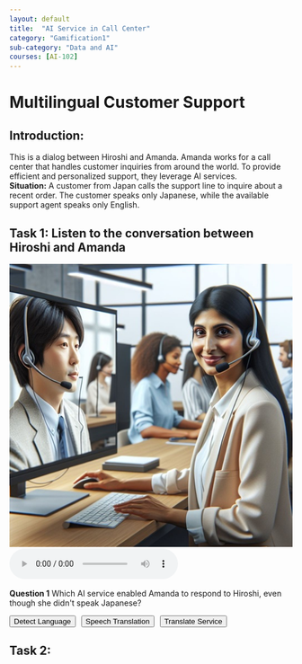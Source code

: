 ```yaml
---
layout: default
title:  "AI Service in Call Center"
category: "Gamification1"
sub-category: "Data and AI"
courses: [AI-102]
---
```


# Multilingual Customer Support

## Introduction:

This is a dialog between Hiroshi and Amanda. Amanda works for a call center that handles customer inquiries from around the world. To provide efficient and personalized support, they leverage AI services.<br>
**Situation:** A customer from Japan calls the support line to inquire about a recent order. The customer speaks only Japanese, while the available support agent speaks only English.

## Task 1: Listen to the conversation between Hiroshi and Amanda

<a href="./images/cc.png">
  <img src="./images/cc.png" alt="Amanda talking to Hiroshi over the phone">
</a>
<br>
<audio controls>
  <source src=" /iengage/project-files/gamification/Data and AI/videos/callcenter.m4a" type="audio/mpeg"> 
  Your browser does not support the audio element.
</audio>

**Question 1** Which AI service enabled Amanda to respond to Hiroshi, even though she didn't speak Japanese?

 <div class="button-container">
    <button id="a1">Detect Language</button>
    <button id="a2" onclick="markCorrect()">Speech Translation</button>
    <button id="a3">Translate Service</button>
</div>
<p id="result"></p>

## Task 2: 

<style>
    .button-container {
        display: flex;
        gap: 10px;
    }
    .correct {
        background-color: green;
        color: white;
    }
</style>
<script>
    function markCorrect() {
        const button3 = document.getElementById('a2');
        button3.classList.add('correct');
        document.getElementById('result').innerText = 'Correct Answer';
    }
</script>
